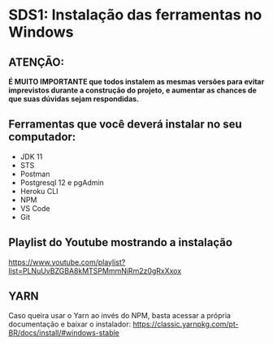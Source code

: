 # SDS1: Instalação das ferramentas no Windows

## ATENÇÃO:

**É MUITO IMPORTANTE que todos instalem as mesmas versões para evitar imprevistos durante a construção do projeto, e aumentar as chances de que suas dúvidas sejam respondidas.**

## Ferramentas que você deverá instalar no seu computador:

- JDK 11
- STS
- Postman
- Postgresql 12 e pgAdmin
- Heroku CLI
- NPM
- VS Code
- Git

## Playlist do Youtube mostrando a instalação

https://www.youtube.com/playlist?list=PLNuUvBZGBA8kMTSPMmmNiRm2z0gRxXxox


## YARN
Caso queira usar o Yarn ao invés do NPM, basta acessar a própria documentação e baixar o instalador: https://classic.yarnpkg.com/pt-BR/docs/install/#windows-stable
